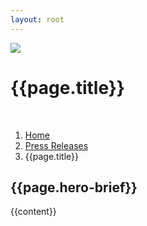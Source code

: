 ```yaml
---
layout: root
---
```

<div class="container-fluid bg-dark splash g-0">
<img src="{{page.splash}}" />
<div class="container-fluid">
<div class="container heading">
    <h1>{{page.title}}</h1>
</div>
</div>
</div>
<div class="container-fluid bg-light py-3 py-md-5">
    <div class="container bg-light rounded p-3">
    <div class="clearfix">&nbsp;</div>
        <nav aria-label="breadcrumb m-0">
            <ol class="breadcrumb">
              <li class="breadcrumb-item"><a href="/index.html">Home</a></li>
              <li class="breadcrumb-item"><a href="/press-releases.html">Press Releases</a></li>
              <li class="breadcrumb-item active" aria-current="page">{{page.title}}</li>
            </ol>
          </nav>
          <h2>{{page.hero-brief}}</h2>
            {{content}}
            <div class="row my-3">
    </div></div>
</div>